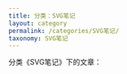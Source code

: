 ```yaml
---
title: 分类：SVG笔记
layout: category
permalink: /categories/SVG笔记/
taxonomy: SVG笔记
---
```


分类《SVG笔记》下的文章：